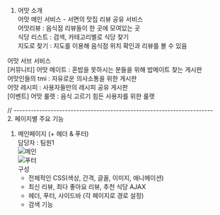 1. 어맛 소개 <br>
어맛 메인 서비스 - 서면의 맛집 리뷰 공유 서비스 <br>
                   어맛리뷰 : 음식점 리뷰들이 한 곳에 모여있는 곳 <br>
                   식당 리스트 : 검색, 카테고리별로 식당 찾기 <br>
                   지도로 찾기 : 지도를 이용해 음식점 위치 확인과 리뷰를 볼 수 있음 <br>
                   
어맛 서브 서비스 <br>
[커뮤니티] 어맛 메이트 : 혼밥을 못하시는 분들을 위해 밥메이트 찾는 게시판 <br> 
           어맛인들의 tmi : 자유로운 의사소통을 위한 게시판 <br>
           어맛 레시피 : 사용자들만의 레시피 공유 게시판 <br>
[이벤트]   어맛 룰렛 : 음식 고르기 힘든 사용자를 위한 룰렛 <br>

// ---------------------------------------------------------------------- <br>
2. 페이지별 주요 기능 <br>

  1) 메인페이지 (+ 헤더 & 푸터) <br>
     담당자 : 팀원1 <br>
![메인](https://user-images.githubusercontent.com/107300167/192664111-77ed11f3-415f-47d6-957f-8edd272d4169.jpg) <br>
![푸터](https://user-images.githubusercontent.com/107300167/192664141-b2ec6283-f700-4a89-9a0f-bd9faba32b99.jpg) <br>
     구성 <br>
     - 전체적인 CSS(색상,  간격, 글꼴, 이미지, 애니메이션) <br>
     - 최신 리뷰, 최다 좋아요 리뷰, 추천 식당 AJAX <br>
     - 헤더, 푸터, 사이드바 (각 페이지로 경로 설정) <br>
     - 검색 기능 <br>
     
